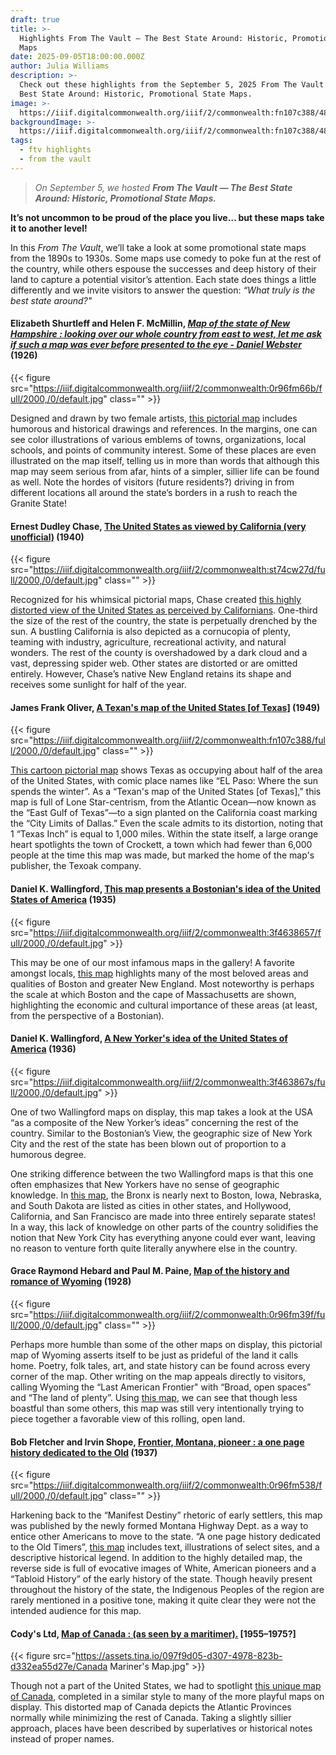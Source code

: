 ```yaml
---
draft: true
title: >-
  Highlights From The Vault — The Best State Around: Historic, Promotional State
  Maps
date: 2025-09-05T18:00:00.000Z
author: Julia Williams
description: >-
  Check out these highlights from the September 5, 2025 From The Vault — The
  Best State Around: Historic, Promotional State Maps.
image: >-
  https://iiif.digitalcommonwealth.org/iiif/2/commonwealth:fn107c388/485,327,5757,2790/full/0/default.jpg
backgroundImage: >-
  https://iiif.digitalcommonwealth.org/iiif/2/commonwealth:fn107c388/485,327,5757,2790/full/0/default.jpg
tags:
  - ftv highlights
  - from the vault
---
```


> *On September 5, we hosted **From The Vault — The Best State Around: Historic, Promotional State Maps.***

**It’s not uncommon to be proud of the place you live… but these maps take it to another level!**

In this *From The Vault*, we’ll take a look at some promotional state maps from the 1890s to 1930s. Some maps use comedy to poke fun at the rest of the country, while others espouse the successes and deep history of their land to capture a potential visitor’s attention. Each state does things a little differently and we invite visitors to answer the question: *“What truly is the best state around?"*

#### Elizabeth Shurtleff and Helen F. McMillin, *[Map of the state of New Hampshire : looking over our whole country from east to west, let me ask if such a map was ever before presented to the eye - Daniel Webster](https://collections.leventhalmap.org/search/commonwealth:0r96fm652)* (1926)

{{< figure src="https://iiif.digitalcommonwealth.org/iiif/2/commonwealth:0r96fm66b/full/2000,/0/default.jpg" class="" >}}

Designed and drawn by two female artists, [this pictorial map](https://collections.leventhalmap.org/search/commonwealth:0r96fm652) includes humorous and historical drawings and references. In the margins, one can see color illustrations of various emblems of towns, organizations, local schools, and points of community interest. Some of these places are even illustrated on the map itself, telling us in more than words that although this map may seem serious from afar, hints of a simpler, sillier life can be found as well. Note the hordes of visitors (future residents?) driving in from different locations all around the state’s borders in a rush to reach the Granite State!

#### Ernest Dudley Chase, [The United States as viewed by California (very unofficial)](https://collections.leventhalmap.org/search/commonwealth:st74cw264) (1940)

{{< figure src="https://iiif.digitalcommonwealth.org/iiif/2/commonwealth:st74cw27d/full/2000,/0/default.jpg" class="" >}}

Recognized for his whimsical pictorial maps, Chase created [this highly distorted view of the United States as perceived by Californians](https://collections.leventhalmap.org/search/commonwealth:st74cw264). One-third the size of the rest of the country, the state is perpetually drenched by the sun. A bustling California is also depicted as a cornucopia of plenty, teaming with industry, agriculture, recreational activity, and natural wonders. The rest of the county is overshadowed by a dark cloud and a vast, depressing spider web. Other states are distorted or are omitted entirely. However, Chase’s native New England retains its shape and receives some sunlight for half of the year.

#### James Frank Oliver, [A Texan's map of the United States \[of Texas\]](https://collections.leventhalmap.org/search/commonwealth:fn107c370) (1949)

{{< figure src="https://iiif.digitalcommonwealth.org/iiif/2/commonwealth:fn107c388/full/2000,/0/default.jpg" class="" >}}

[This cartoon pictorial map](https://collections.leventhalmap.org/search/commonwealth:fn107c370) shows Texas as occupying about half of the area of the United States, with comic place names like “EL Paso: Where the sun spends the winter”. As a “Texan's map of the United States \[of Texas],” this map is full of Lone Star-centrism, from the Atlantic Ocean—now known as the “East Gulf of Texas”—to a sign planted on the California coast marking the “City Limits of Dallas.” Even the scale admits to its distortion, noting that 1 “Texas Inch” is equal to 1,000 miles. Within the state itself, a large orange heart spotlights the town of Crockett, a town which had fewer than 6,000 people at the time this map was made, but marked the home of the map's publisher, the Texoak company.

#### Daniel K. Wallingford, [This map presents a Bostonian's idea of the United States of America](https://collections.leventhalmap.org/search/commonwealth:3f463864z) (1935)

{{< figure src="https://iiif.digitalcommonwealth.org/iiif/2/commonwealth:3f4638657/full/2000,/0/default.jpg" >}}

This may be one of our most infamous maps in the gallery! A favorite amongst locals, [this map](https://collections.leventhalmap.org/search/commonwealth:3f463864z) highlights many of the most beloved areas and qualities of Boston and greater New England. Most noteworthy is perhaps the scale at which Boston and the cape of Massachusetts are shown, highlighting the economic and cultural importance of these areas (at least, from the perspective of a Bostonian). 

#### Daniel K. Wallingford, [A New Yorker's idea of the United States of America](https://collections.leventhalmap.org/search/commonwealth:3f463866h) (1936)

{{< figure src="https://iiif.digitalcommonwealth.org/iiif/2/commonwealth:3f463867s/full/2000,/0/default.jpg" >}}

One of two Wallingford maps on display, this map takes a look at the USA “as a composite of the New Yorker’s ideas” concerning the rest of the country. Similar to the Bostonian’s View, the geographic size of New York City and the rest of the state has been blown out of proportion to a humorous degree. 

One striking difference between the two Wallingford maps is that this one often emphasizes that New Yorkers have no sense of geographic knowledge. In [this map](https://collections.leventhalmap.org/search/commonwealth:3f463866h), the Bronx is nearly next to Boston, Iowa, Nebraska, and South Dakota are listed as cities in other states, and Hollywood, California, and San Francisco are made into three entirely separate states! In a way, this lack of knowledge on other parts of the country solidifies the notion that New York City has everything anyone could ever want, leaving no reason to venture forth quite literally anywhere else in the country.

#### Grace Raymond Hebard and Paul M. Paine, [Map of the history and romance of Wyoming](https://collections.leventhalmap.org/search/commonwealth:0r96fm385) (1928)

{{< figure src="https://iiif.digitalcommonwealth.org/iiif/2/commonwealth:0r96fm39f/full/2000,/0/default.jpg" class="" >}}

Perhaps more humble than some of the other maps on display, this pictorial map of Wyoming asserts itself to be just as prideful of the land it calls home. Poetry, folk tales, art, and state history can be found across every corner of the map. Other writing on the map appeals directly to visitors, calling Wyoming the “Last American Frontier" with “Broad, open spaces” and “The land of plenty”. Using [this map](https://collections.leventhalmap.org/search/commonwealth:0r96fm385), we can see that though less boastful than some others, this map was still very intentionally trying to piece together a favorable view of this rolling, open land. 

#### Bob Fletcher and Irvin Shope, [Frontier, Montana, pioneer : a one page history dedicated to the Old](https://collections.leventhalmap.org/search/commonwealth:0r96fm520) (1937)

{{< figure src="https://iiif.digitalcommonwealth.org/iiif/2/commonwealth:0r96fm538/full/2000,/0/default.jpg" class="" >}}

Harkening back to the “Manifest Destiny” rhetoric of early settlers, this map was published by the newly formed Montana Highway Dept. as a way to entice other Americans to move to the state. “A one page history dedicated to the Old Timers”, [this map](https://collections.leventhalmap.org/search/commonwealth:0r96fm520) includes text, illustrations of select sites, and a descriptive historical legend. In addition to the highly detailed map, the reverse side is full of evocative images of White, American pioneers and a “Tabloid History” of the early history of the state. Though heavily present throughout the history of the state, the Indigenous Peoples of the region are rarely mentioned in a positive tone, making it quite clear they were not the intended audience for this map. 

#### Cody's Ltd, [Map of Canada : (as seen by a maritimer).](https://bpl.bibliocommons.com/v2/record/S75C8967740) \[1955–1975?]

{{< figure src="https://assets.tina.io/097f9d05-d307-4978-823b-d332ea55d27e/Canada Mariner's Map.jpg" >}}

Though not a part of the United States, we had to spotlight [this unique map of Canada](https://bpl.bibliocommons.com/v2/record/S75C8967740), completed in a similar style to many of the more playful maps on display. This distorted map of Canada depicts the Atlantic Provinces normally while minimizing the rest of Canada. Taking a slightly sillier approach, places have been described by superlatives or historical notes instead of proper names.
